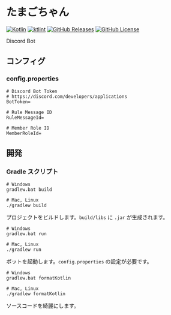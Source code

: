 # たまごちゃん

[![Kotlin](https://img.shields.io/badge/kotlin-1.6.10-blue.svg?logo=kotlin)](http://kotlinlang.org)
[![ktlint](https://img.shields.io/badge/code%20style-%E2%9D%A4-FF4081.svg)](https://ktlint.github.io/)
[![GitHub Releases](https://img.shields.io/github/v/release/sushi-dayo/tamago)](https://github.com/sushi-dayo/tamago/releases)
[![GitHub License](https://img.shields.io/badge/license-Apache%20License%202.0-blue.svg?style=flat)](http://www.apache.org/licenses/LICENSE-2.0)

Discord Bot

## コンフィグ

### config.properties

```properties
# Discord Bot Token
# https://discord.com/developers/applications
BotToken=

# Rule Message ID
RuleMessageId=

# Member Role ID
MemberRoleId=
```

## 開発

### Gradle スクリプト

```shell
# Windows
gradlew.bat build

# Mac, Linux
./gradlew build
```

プロジェクトをビルドします。`build/libs` に `.jar` が生成されます。

```shell
# Windows
gradlew.bat run

# Mac, Linux
./gradlew run
```

ボットを起動します。`config.properties` の設定が必要です。

```shell
# Windows
gradlew.bat formatKotlin

# Mac, Linux
./gradlew formatKotlin
```

ソースコードを綺麗にします。

